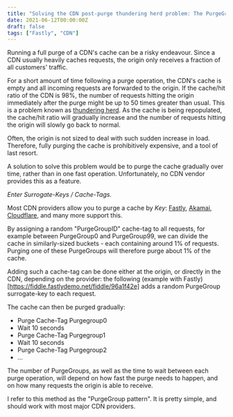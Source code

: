 ```yaml
---
title: "Solving the CDN post-purge thundering herd problem: The PurgeGroup pattern"
date: 2021-06-12T00:00:00Z
draft: false
tags: ["Fastly", "CDN"]
---
```


Running a full purge of a CDN's cache can be a risky endeavour. Since a CDN usually
heavily caches requests, the origin only receives a fraction of all customers' traffic.

For a short amount of time following a purge operation, the CDN's cache is empty and all
incoming requests are forwarded to the origin. If the cache/hit
ratio of the CDN is 98%, the number of requests hitting the origin immediately after the
purge might be up to 50 times greater than usual. This is a problem known as
[thundering herd](https://en.wikipedia.org/wiki/Thundering_herd_problem).
As the cache is being repopulated, the cache/hit ratio will gradually increase and the number
of requests hitting the origin will slowly go back to normal.

Often, the origin is not sized to deal with such sudden increase in load. Therefore,
fully purging the cache is prohibitively expensive, and a tool of last resort.

A solution to solve this problem would be to purge the cache gradually over time, rather than
in one fast operation. Unfortunately, no CDN vendor provides this as a feature.

*Enter Surrogate-Keys / Cache-Tags.*

Most CDN providers allow you to purge a cache by *Key*: [Fastly](https://docs.fastly.com/en/guides/getting-started-with-surrogate-keys),
[Akamai](https://developer.akamai.com/blog/2019/03/28/technical-deep-dive-purging-cache-tag),
[Cloudflare](https://support.cloudflare.com/hc/en-us/articles/200169246-Purging-cached-resources-from-Cloudflare#h_6d756ac9-c476-45e8-a5d4-e2a6e45d9dc7), 
and many more support this.

By assigning a random "PurgeGroupID" cache-tag to all requests, for example 
between PurgeGroup0 and PurgeGroup99, we can divide the cache in similarly-sized
buckets - each containing around 1% of requests.  Purging one of these PurgeGroups
will therefore purge about 1% of the cache.

Adding such a cache-tag can be done either at the origin, or directly in the CDN, depending
on the provider: the following (example with Fastly)[https://fiddle.fastlydemo.net/fiddle/96a1f42e]
adds a random PurgeGroup surrogate-key to each request.

The cache can then be purged gradually:
 * Purge Cache-Tag Purgegroup0
 * Wait 10 seconds
 * Purge Cache-Tag Purgegroup1
 * Wait 10 seconds
 * Purge Cache-Tag Purgegroup2
 * ...

The number of PurgeGroups, as well as the time to wait between each purge operation, will
depend on how fast the purge needs to happen, and on how many requests the origin is able
to receive.

I refer to this method as the "PurgeGroup pattern". It is pretty simple, and should work
with most major CDN providers.